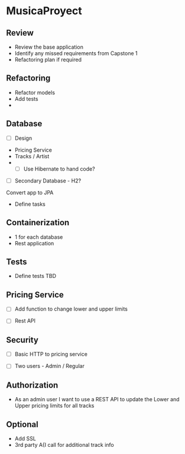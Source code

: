 # MusicaProyect

## Review
- Review the base application
- Identify any missed requirements from Capstone 1
- Refactoring plan if required

## Refactoring
- Refactor models
- Add tests
- 

## Database
- [ ] Design
- Pricing Service
- Tracks / Artist
- 
  - [ ] Use Hibernate to hand code?
- [ ] Secondary Database - H2?

Convert app to JPA
- Define tasks

## Containerization
- 1 for each database
- Rest application


## Tests
- Define tests TBD


## Pricing Service
-[ ] Add function to change lower and upper limits
-[ ] Rest API


## Security
- [ ] Basic HTTP to pricing service
- [ ] Two users - Admin / Regular


## Authorization
- As an admin user I want to use a REST API to update the Lower and Upper pricing limits for all tracks

## Optional
- Add SSL
- 3rd party A{I call for additional track info